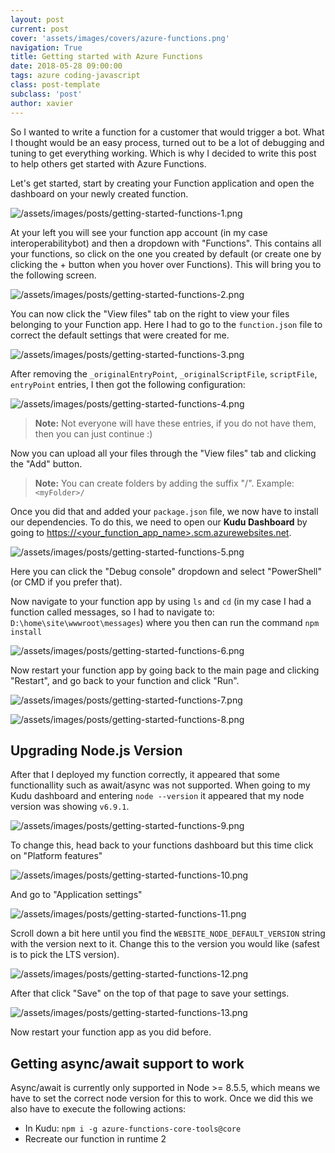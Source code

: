```yaml
---
layout: post
current: post
cover: 'assets/images/covers/azure-functions.png'
navigation: True
title: Getting started with Azure Functions
date: 2018-05-28 09:00:00
tags: azure coding-javascript
class: post-template
subclass: 'post'
author: xavier
---
```


So I wanted to write a function for a customer that would trigger a bot. What I thought would be an easy process, turned out to be a lot of debugging and tuning to get everything working. Which is why I decided to write this post to help others get started with Azure Functions.

Let's get started, start by creating your Function application and open the dashboard on your newly created function.

![/assets/images/posts/getting-started-functions-1.png](/assets/images/posts/getting-started-functions-1.png)

At your left you will see your function app account (in my case interoperabilitybot) and then a dropdown with "Functions". This contains all your functions, so click on the one you created by default (or create one by clicking the + button when you hover over Functions). This will bring you to the following screen.

![/assets/images/posts/getting-started-functions-2.png](/assets/images/posts/getting-started-functions-2.png)

You can now click the "View files" tab on the right to view your files belonging to your Function app. Here I had to go to the `function.json` file to correct the default settings that were created for me.

![/assets/images/posts/getting-started-functions-3.png](/assets/images/posts/getting-started-functions-3.png)

After removing the `_originalEntryPoint`, `_originalScriptFile`, `scriptFile`, `entryPoint` entries, I then got the following configuration:

![/assets/images/posts/getting-started-functions-4.png](/assets/images/posts/getting-started-functions-4.png)

> **Note:** Not everyone will have these entries, if you do not have them, then you can just continue :)

Now you can upload all your files through the "View files" tab and clicking the "Add" button.

> **Note:** You can create folders by adding the suffix "/". Example: `<myFolder>/`

Once you did that and added your `package.json` file, we now have to install our dependencies. To do this, we need to open our **Kudu Dashboard** by going to [https://\<your_function_app_name\>.scm.azurewebsites.net](https://\<your_function_app_name\>.scm.azurewebsites.net).

![/assets/images/posts/getting-started-functions-5.png](/assets/images/posts/getting-started-functions-5.png)

Here you can click the "Debug console" dropdown and select "PowerShell" (or CMD if you prefer that).

Now navigate to your function app by using `ls` and `cd` (in my case I had a function called messages, so I had to navigate to: `D:\home\site\wwwroot\messages`) where you then can run the command `npm install`

![/assets/images/posts/getting-started-functions-6.png](/assets/images/posts/getting-started-functions-6.png)

Now restart your function app by going back to the main page and clicking "Restart", and go back to your function and click "Run".

![/assets/images/posts/getting-started-functions-7.png](/assets/images/posts/getting-started-functions-7.png)

![/assets/images/posts/getting-started-functions-8.png](/assets/images/posts/getting-started-functions-8.png)

## Upgrading Node.js Version

After that I deployed my function correctly, it appeared that some functionallity such as await/async was not supported. When going to my Kudu dashboard and entering `node --version` it appeared that my node version was showing `v6.9.1`.

![/assets/images/posts/getting-started-functions-9.png](/assets/images/posts/getting-started-functions-9.png)

To change this, head back to your functions dashboard but this time click on "Platform features"

![/assets/images/posts/getting-started-functions-10.png](/assets/images/posts/getting-started-functions-10.png)

And go to "Application settings"

![/assets/images/posts/getting-started-functions-11.png](/assets/images/posts/getting-started-functions-11.png)

Scroll down a bit here until you find the `WEBSITE_NODE_DEFAULT_VERSION` string with the version next to it. Change this to the version you would like (safest is to pick the LTS version).

![/assets/images/posts/getting-started-functions-12.png](/assets/images/posts/getting-started-functions-12.png)

After that click "Save" on the top of that page to save your settings.

![/assets/images/posts/getting-started-functions-13.png](/assets/images/posts/getting-started-functions-13.png)

Now restart your function app as you did before.

## Getting async/await support to work

Async/await is currently only supported in Node >= 8.5.5, which means we have to set the correct node version for this to work. Once we did this we also have to execute the following actions:

* In Kudu: `npm i -g azure-functions-core-tools@core`
* Recreate our function in runtime 2